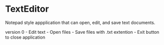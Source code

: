# TextEditor

Notepad style appplication that can open, edit, and save text documents.

version 0
	- Edit text
	- Open files
	- Save files with .txt extention
	- Exit button to close application
